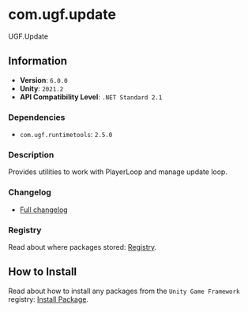 # com.ugf.update

UGF.Update

## Information

- **Version**: `6.0.0`
- **Unity**: `2021.2`
- **API Compatibility Level**: `.NET Standard 2.1`

### Dependencies

- `com.ugf.runtimetools`: `2.5.0`


### Description

Provides utilities to work with PlayerLoop and manage update loop.

### Changelog

- [Full changelog](changelog.md)

### Registry

Read about where packages stored: [Registry](https://github.com/unity-game-framework/organization/blob/main/docs/registry.md).

## How to Install

Read about how to install any packages from the `Unity Game Framework` registry: [Install Package](https://github.com/unity-game-framework/organization/blob/main/docs/install-packages.md).
